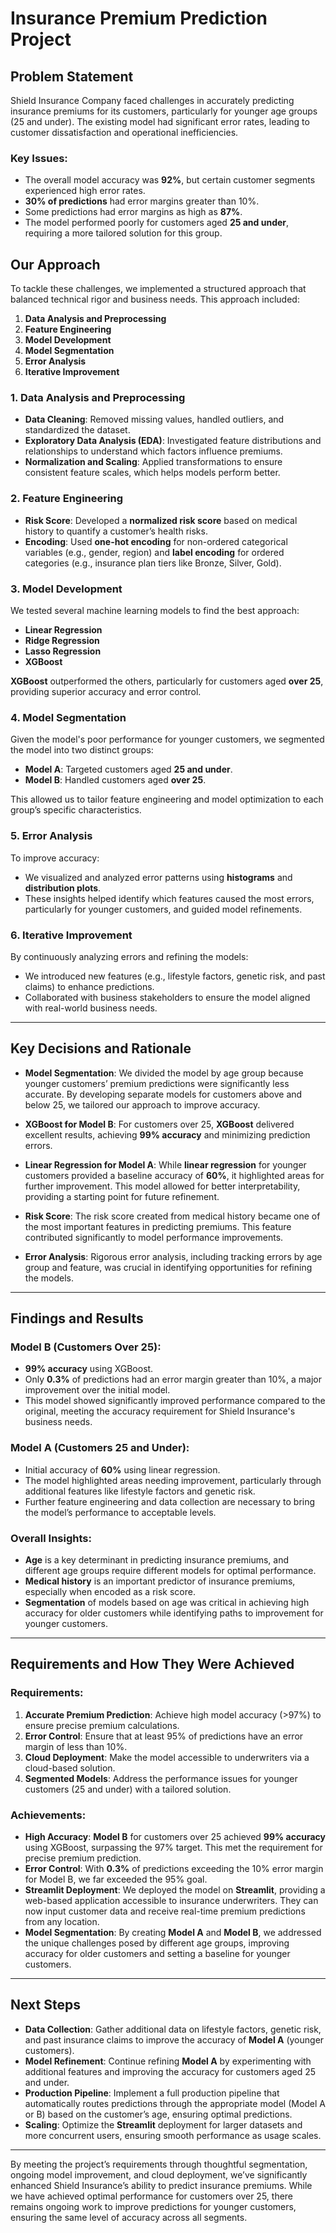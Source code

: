 # Insurance Premium Prediction Project

## Problem Statement

Shield Insurance Company faced challenges in accurately predicting insurance premiums for its customers, particularly for younger age groups (25 and under). The existing model had significant error rates, leading to customer dissatisfaction and operational inefficiencies.

### Key Issues:
- The overall model accuracy was **92%**, but certain customer segments experienced high error rates.
- **30% of predictions** had error margins greater than 10%.
- Some predictions had error margins as high as **87%**.
- The model performed poorly for customers aged **25 and under**, requiring a more tailored solution for this group.

## Our Approach

To tackle these challenges, we implemented a structured approach that balanced technical rigor and business needs. This approach included:

1. **Data Analysis and Preprocessing**
2. **Feature Engineering**
3. **Model Development**
4. **Model Segmentation**
5. **Error Analysis**
6. **Iterative Improvement**

### 1. Data Analysis and Preprocessing
- **Data Cleaning**: Removed missing values, handled outliers, and standardized the dataset.
- **Exploratory Data Analysis (EDA)**: Investigated feature distributions and relationships to understand which factors influence premiums.
- **Normalization and Scaling**: Applied transformations to ensure consistent feature scales, which helps models perform better.

### 2. Feature Engineering
- **Risk Score**: Developed a **normalized risk score** based on medical history to quantify a customer’s health risks.
- **Encoding**: Used **one-hot encoding** for non-ordered categorical variables (e.g., gender, region) and **label encoding** for ordered categories (e.g., insurance plan tiers like Bronze, Silver, Gold).

### 3. Model Development
We tested several machine learning models to find the best approach:
- **Linear Regression**
- **Ridge Regression**
- **Lasso Regression**
- **XGBoost**

**XGBoost** outperformed the others, particularly for customers aged **over 25**, providing superior accuracy and error control.

### 4. Model Segmentation
Given the model's poor performance for younger customers, we segmented the model into two distinct groups:
- **Model A**: Targeted customers aged **25 and under**.
- **Model B**: Handled customers aged **over 25**.

This allowed us to tailor feature engineering and model optimization to each group’s specific characteristics.

### 5. Error Analysis
To improve accuracy:
- We visualized and analyzed error patterns using **histograms** and **distribution plots**.
- These insights helped identify which features caused the most errors, particularly for younger customers, and guided model refinements.

### 6. Iterative Improvement
By continuously analyzing errors and refining the models:
- We introduced new features (e.g., lifestyle factors, genetic risk, and past claims) to enhance predictions.
- Collaborated with business stakeholders to ensure the model aligned with real-world business needs.

---

## Key Decisions and Rationale

- **Model Segmentation**: We divided the model by age group because younger customers’ premium predictions were significantly less accurate. By developing separate models for customers above and below 25, we tailored our approach to improve accuracy.
  
- **XGBoost for Model B**: For customers over 25, **XGBoost** delivered excellent results, achieving **99% accuracy** and minimizing prediction errors.

- **Linear Regression for Model A**: While **linear regression** for younger customers provided a baseline accuracy of **60%**, it highlighted areas for further improvement. This model allowed for better interpretability, providing a starting point for future refinement.

- **Risk Score**: The risk score created from medical history became one of the most important features in predicting premiums. This feature contributed significantly to model performance improvements.

- **Error Analysis**: Rigorous error analysis, including tracking errors by age group and feature, was crucial in identifying opportunities for refining the models.

---

## Findings and Results

### Model B (Customers Over 25):
- **99% accuracy** using XGBoost.
- Only **0.3%** of predictions had an error margin greater than 10%, a major improvement over the initial model.
- This model showed significantly improved performance compared to the original, meeting the accuracy requirement for Shield Insurance's business needs.

### Model A (Customers 25 and Under):
- Initial accuracy of **60%** using linear regression.
- The model highlighted areas needing improvement, particularly through additional features like lifestyle factors and genetic risk.
- Further feature engineering and data collection are necessary to bring the model’s performance to acceptable levels.

### Overall Insights:
- **Age** is a key determinant in predicting insurance premiums, and different age groups require different models for optimal performance.
- **Medical history** is an important predictor of insurance premiums, especially when encoded as a risk score.
- **Segmentation** of models based on age was critical in achieving high accuracy for older customers while identifying paths to improvement for younger customers.

---

## Requirements and How They Were Achieved

### Requirements:
1. **Accurate Premium Prediction**: Achieve high model accuracy (>97%) to ensure precise premium calculations.
2. **Error Control**: Ensure that at least 95% of predictions have an error margin of less than 10%.
3. **Cloud Deployment**: Make the model accessible to underwriters via a cloud-based solution.
4. **Segmented Models**: Address the performance issues for younger customers (25 and under) with a tailored solution.

### Achievements:
- **High Accuracy**: **Model B** for customers over 25 achieved **99% accuracy** using XGBoost, surpassing the 97% target. This met the requirement for precise premium prediction.
- **Error Control**: With **0.3%** of predictions exceeding the 10% error margin for Model B, we far exceeded the 95% goal.
- **Streamlit Deployment**: We deployed the model on **Streamlit**, providing a web-based application accessible to insurance underwriters. They can now input customer data and receive real-time premium predictions from any location.
- **Model Segmentation**: By creating **Model A** and **Model B**, we addressed the unique challenges posed by different age groups, improving accuracy for older customers and setting a baseline for younger customers.

---

## Next Steps

- **Data Collection**: Gather additional data on lifestyle factors, genetic risk, and past insurance claims to improve the accuracy of **Model A** (younger customers).
- **Model Refinement**: Continue refining **Model A** by experimenting with additional features and improving the accuracy for customers aged 25 and under.
- **Production Pipeline**: Implement a full production pipeline that automatically routes predictions through the appropriate model (Model A or B) based on the customer’s age, ensuring optimal predictions.
- **Scaling**: Optimize the **Streamlit** deployment for larger datasets and more concurrent users, ensuring smooth performance as usage scales.

---

By meeting the project’s requirements through thoughtful segmentation, ongoing model improvement, and cloud deployment, we’ve significantly enhanced Shield Insurance’s ability to predict insurance premiums. While we have achieved optimal performance for customers over 25, there remains ongoing work to improve predictions for younger customers, ensuring the same level of accuracy across all segments.
